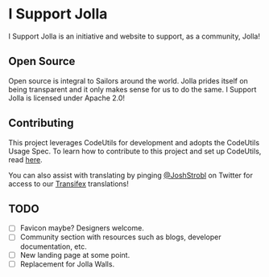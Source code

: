 # I Support Jolla #

I Support Jolla is an initiative and website to support, as a community, Jolla!

## Open Source ##

Open source is integral to Sailors around the world. Jolla prides itself on being transparent and it only makes sense for us to do the same. I Support Jolla is licensed under Apache 2.0!

## Contributing ##

This project leverages CodeUtils for development and adopts the CodeUtils Usage Spec. To learn how to contribute to this project and set up CodeUtils, read [here](https://github.com/StroblIndustries/CodeUtils/blob/master/CodeUtils-Usage-Spec.md).

You can also assist with translating by pinging [@JoshStrobl](https://twitter.com/JoshStrobl) on Twitter for access to our [Transifex](https://www.transifex.com/i-support-jolla/website-51/) translations!

## TODO ##

- [ ] Favicon maybe? Designers welcome.
- [ ] Community section with resources such as blogs, developer documentation, etc.
- [ ] New landing page at some point.
- [ ] Replacement for Jolla Walls.
